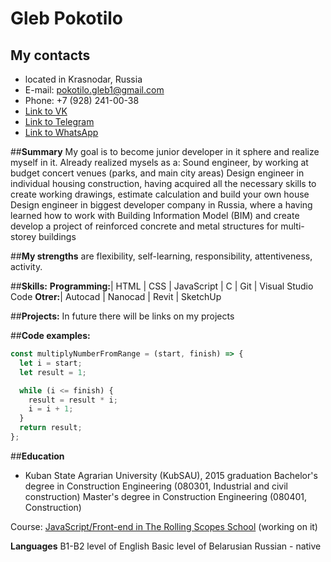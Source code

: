 # Gleb Pokotilo

## **My contacts**
* located in Krasnodar, Russia
* E-mail: pokotilo.gleb1@gmail.com
* Phone: +7 (928) 241-00-38
* [Link to VK](https://vk.com/sickelektricmind)
* [Link to Telegram](https://t.me/PokotiloGleb)
* [Link to WhatsApp](https://wa.me/+79282410038)

##**Summary** My goal is to become junior developer in it sphere and realize myself in it.
Already realized mysels as a:
Sound engineer,  by working at budget concert venues (parks, and main city areas) 
Design engineer in individual housing construction, having acquired all the necessary skills to create working drawings, estimate calculation and build your own house
Design engineer in biggest developer company in Russia,   where a having learned how to work with Building Information Model (BIM) and create develop a project of reinforced concrete and metal structures for multi-storey buildings 

##**My strengths** are flexibility, self-learning, responsibility, attentiveness, activity.

##__Skills:__ 
**Programming:**| HTML | CSS | JavaScript | C | Git | Visual Studio Code
**Otrer:**| Autocad | Nanocad | Revit | SketchUp 

##__Projects:__
In future there will be links on my projects

##__Code examples:__
```javascript
const multiplyNumberFromRange = (start, finish) => {
  let i = start;
  let result = 1;

  while (i <= finish) {
    result = result * i;
    i = i + 1;
  }
  return result;
};
```
##__Education__
* Kuban State Agrarian University (KubSAU), 2015 graduation
Bachelor's degree in Construction Engineering  (080301, Industrial and civil construction)
Master's degree in Construction Engineering (080401, Construction)  

Course: [JavaScript/Front-end in The Rolling Scopes School](https://rs.school/js/) (working on it)

__Languages__
B1-B2 level of English
Basic level of Belarusian
Russian - native
